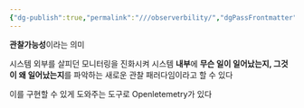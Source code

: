 ```yaml
---
{"dg-publish":true,"permalink":"///observerbility/","dgPassFrontmatter":true}
---
```



**관찰가능성**이라는 의미

시스템 외부를 살피던 모니터링을 진화시켜 시스템 **내부**에 **무슨 일이 일어났는지, 그것이 왜 일어났는지**를 파악하는 새로운 관찰 패러다임이라고 할 수 있다

이를 구현할 수 있게 도와주는 도구로 Openletemetry가 있다